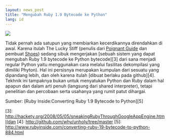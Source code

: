 ```yaml
---
layout: news_post
title: "Mengubah Ruby 1.9 Bytecode ke Python"
lang: id
---
```


![](http://farm4.static.flickr.com/3054/2474488425_a9142f49d6_o.jpg)

Tidak pernah ada satupun yang membiarkan kecerdikannya direndahkan di
awal. Karena itulah The Lucky Stiff (penulis dari [Poignant Guide][1]
dan pembuat [Shoes][2]) sedang sibuk mengerjakan [sebuah sistem yang
dapat mengubah Ruby 1.9 bytecode ke Python bytecode][3] dari sana
menjadi regular Python yaitu menggunakan cara melalui fasilitas
dekompilasi yang dimiliki Phyton). Hal ini persisnya merupakan kumpulan
dari sesuatu yang dipandang lebih, dan oleh karena itulah [dibuat
berlaku pada github][4]. Tekhnik ini tampaknya bukan untuk menyatukan
Python dan Ruby dalam hal apapun dan dalam arti penuh (langsung dari
shared interpreter), tetapi penelitian dan percobaan serta usahanya yang
rumit patut dihargai.

Sumber: [Ruby Inside:Converting Ruby 1.9 Bytecode to Python][5]



[1]: http://poignantguide.net/ruby/ 
[2]: http://code.whytheluckystiff.net/shoes/ 
[3]: http://hackety.org/2008/05/05/sneakingRubyThroughGoogleAppEngine.html(dan 
[4]: http://github.com/why/unholy/tree/master 
[5]: http://www.rubyinside.com/converting-ruby-19-bytecode-to-python-884.html 
